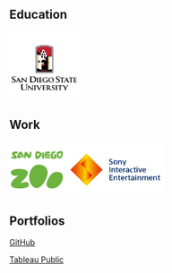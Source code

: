 ## Education

<img src="https://raw.githubusercontent.com/CMJ828/cmj828.github.io/master/SDSU.jpg" width="125" align="middle">

## Work

<img src="https://raw.githubusercontent.com/CMJ828/cmj828.github.io/master/SDZ.jpg" height="100" align="middle"><img src="https://raw.githubusercontent.com/CMJ828/cmj828.github.io/master/SIE.jpg" height="100" align="middle">

## Portfolios

[GitHub](https://github.com/CMJ828/portfolio)

[Tableau Public](https://public.tableau.com/profile/conor.juengst)
